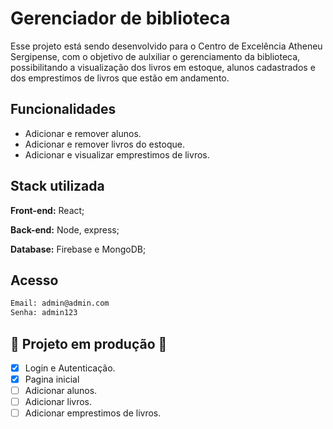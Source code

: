 
# Gerenciador de biblioteca
Esse projeto está sendo desenvolvido para o Centro de
Excelência Atheneu Sergipense, com o objetivo de aulxiliar
o gerenciamento da biblioteca, possibilitando a visualização
dos livros em estoque, alunos cadastrados e  dos emprestimos
de livros que estão em andamento.
## Funcionalidades

- Adicionar e remover alunos.
- Adicionar e remover livros do estoque.
- Adicionar e visualizar emprestimos de livros.



## Stack utilizada

**Front-end:** React;

**Back-end:** Node, express;

**Database:** Firebase e MongoDB;



## Acesso

```bash
Email: admin@admin.com
Senha: admin123
```

    
## 🚧 Projeto em produção 🚧

- [x] Login e Autenticação.
- [x] Pagina inicial
- [ ] Adicionar alunos.
- [ ] Adicionar livros.
- [ ] Adicionar emprestimos de livros.
